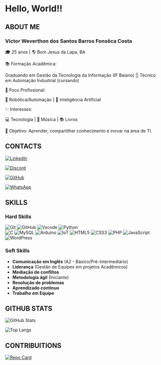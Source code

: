 # Hello, World!!

## ABOUT ME

### Victor Weverthon dos Santos Barros Fonsêca Costa ###
🎓 25 anos | 🌎 Bom Jesus da Lapa, BA     

📚 Formação Acadêmica:

Graduando em Gestão da Tecnologia da Informação (IF Baiano) ||
Técnico em Automação Industrial (cursando)

🔧 Foco Profissional: 

🤖 Robótica/Automação | 🧠 Inteligência Artificial 

✨ Interesses:    

💻 Tecnologia | 🎵 Música | 📚 Livros    

🚀 Objetivo: Aprender, compartilhar conhecimento e inovar na área de TI.

## CONTACTS 
[![LinkedIn](https://img.shields.io/badge/LinkedIn-00b4d8?style=for-the-badge&logo=linkedin&logoColor=white)](https://www.linkedin.com/in/victor-weverthon-dos-santos-barros-fonsêca-costa-93a096229/)

[![Discord](https://img.shields.io/badge/Discord-00b4d8?style=for-the-badge&logo=discord&logoColor=white)](https://discord.com/channels/@victor.m5891/)

[![GitHub](https://img.shields.io/badge/GitHub-00b4d8?style=for-the-badge&logo=github&logoColor=white)](https://github.com/victorw29)

[![WhatsApp](https://img.shields.io/badge/WhatsApp-25D366?style=for-the-badge&logo=whatsapp&logoColor=white)](https://wa.me/5577991410919)


## SKILLS

### Hard Skills 
![Git](https://img.shields.io/badge/GIT-Intermediário-00b4d8?style=for-the-badge&logo=git&logoColor=white)
![GitHub](https://img.shields.io/badge/GitHub-Intermediário-00b4d8?style=for-the-badge&logo=github&logoColor=white)
![Vscode](https://img.shields.io/badge/Vscode-Intermediário-00b4d8?style=for-the-badge&logo=visual-studio-code&logoColor=white)
![Python](https://img.shields.io/badge/Python-Intermediário-00b4d8?style=for-the-badge&logo=python&logoColor=ffdd54)                                                 
![C](https://img.shields.io/badge/C-Intermediário-00b4d8?style=for-the-badge&logo=c&logoColor=white) 
![MySQL](https://img.shields.io/badge/MySQL-Iniciante-00b4d8?style=for-the-badge&logo=mysql&logoColor=white)
![Arduino](https://img.shields.io/badge/Arduino-Iniciante-00b4d8?style=for-the-badge&logo=arduino&logoColor=white)
![IoT](https://img.shields.io/badge/IoT-Iniciante-00b4d8?style=for-the-badge&logo=iot&logoColor=white)
![HTML5](https://img.shields.io/badge/HTML5-Iniciante-00b4d8?style=for-the-badge&logo=html5&logoColor=white)
![CSS3](https://img.shields.io/badge/CSS3-Iniciante-00b4d8?style=for-the-badge&logo=css3&logoColor=white)
![PHP](https://img.shields.io/badge/PHP-Iniciante-00b4d8?style=for-the-badge&logo=php&logoColor=white)
![JavaScript](https://img.shields.io/badge/JavaScript-Iniciante-00b4d8?style=for-the-badge&logo=javascript&logoColor=black)
![WordPress](https://img.shields.io/badge/WordPress-Iniciante-00b4d8?style=for-the-badge&logo=wordpress&logoColor=white)

### Soft Skills  
- **Comunicação em Inglês** (A2 - Básico/Pré-Intermediário)
- **Liderança** (Gestão de Equipes em projetos Acadêmicos)
- **Mediação de conflitos**
- **Metodologia ágil** (Iniciante)
- **Resolução de problemas**  
- **Aprendizado contínuo**
- **Trabalho em Equipe** 
  


## GITHUB STATS

![GitHub Stats](https://github-readme-stats.vercel.app/api?username=victorw29&theme=transparent&bg_color=00b4d8&border_color=30A3DC&show_icons=true&icon_color=00000&title_color=FFF&text_color=FFF)

![Top Langs](https://github-readme-stats-git-masterrstaa-rickstaa.vercel.app/api/top-langs/?username=victorw29&layout=compact&bg_color=00b4d8&border_color=30A3DC&title_color=E94D5F&text_color=FFF)

## CONTRIBUITIONS

[![Repo Card](https://github-readme-stats.vercel.app/api/pin/?username=victorw29&repo=dio-lab-open-source&bg_color=000&border_color=30A3DC&show_icons=true&icon_color=30A3DC&title_color=E94D5F&text_color=FFF)](https://github.com/victorw29/dio-lab-open-source)
